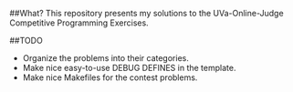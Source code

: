 ##What?
This repository presents my solutions to the UVa-Online-Judge Competitive Programming Exercises.

##TODO
* Organize the problems into their categories.
* Make nice easy-to-use DEBUG DEFINES in the template.
* Make nice Makefiles for the contest problems.
